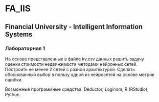 # **FA_IIS**
## **Financial University - Intelligent Information Systems**

### **Лабораторная 1**

На основе представленных в файле kv.csv данных решить задачу оценки стоимости недвижимости методами нейронных сетей. Построить не менее 2 сетей с разной архитектурой. Сделать обоснованный выбор в пользу одной из нейросетей на основе метрик ошибки.

Возможные программные средства: Deductor, Loginom, R (RStudio), Python.

